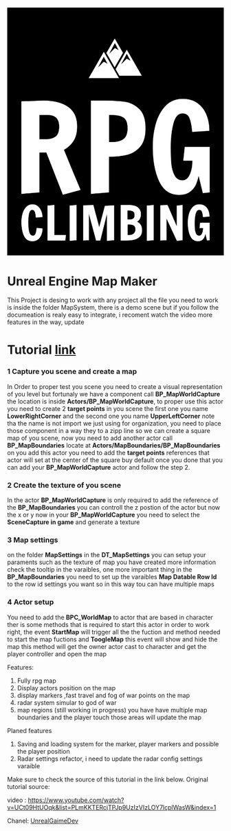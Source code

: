![image info](https://raw.githubusercontent.com/mariojgt/RpgClimbing/main/Art/logo.png)
# Unreal Engine Map Maker
This Project is desing to work with any project all the file you need to work is inside the folder MapSystem, there is a demo scene but if you follow the documeation is realy easy to integrate, i recoment watch the video more features in the way, update

# Tutorial [link](https://youtu.be/oxPc2iR6JJw)

### 1 Capture you scene and create a map
In Order to proper test you scene you need to create a visual representation of you level but fortunaly we have a component call **BP_MapWorldCapture** the location is inside **Actors/BP_MapWorldCapture**, to proper use this actor you need to create 2 **target points** in you scene the first one you name **LowerRightCorner** and the second one you name **UpperLeftCorner** note tha the name is not import we just using for organization, you need to place those component in a way they to a zipp line so we can create a square map of you scene, now you need to add another actor call **BP_MapBoundaries** locate at **Actors/MapBoundaries/BP_MapBoundaries** on you add this actor you need to add the **target points** references that actor will set at the center of the square buy default once you done that you can add your **BP_MapWorldCapture** actor and follow the step 2.


### 2 Create the texture of you scene
In the actor **BP_MapWorldCapture** is only required to add the reference of the **BP_MapBoundaries** you can controll the z postion of the actor but now the x or y now in your **BP_MapWorldCapture**  you need to select the **SceneCapture in game** and generate a texture

### 3 Map settings
on the folder **MapSettings** in the **DT_MapSettings** you can setup your paraments such as the texture of map you have created more information check the tooltip in the varaibles, one more important thing in the **BP_MapBoundaries** you need to set up the varaibles **Map Datable Row Id** to the row id settings you want so in this way tou can have multiple maps

### 4 Actor setup
You need to add the **BPC_WorldMap** to actor that are based in character ther is some methods that is required to start this actor in order to work right, the event **StartMap** will trigger all the the fuction and method needed to start the map fuctions and **ToogleMap**  this event will show and hide the map this method will get the owner actor cast to character and get the player controller and open the map



Features:

1. Fully rpg map
2. Display actors position on the map
3. display markers ,fast travel and fog of war points on the map
4. radar system simular to god of war
5. map regions (still working in progress) you have have multiple map boundaries and the player touch those areas will update the map

Planed features

1. Saving and loading system for the marker, player markers and possible the player position
2. Radar settings refactor, i need to update the radar config settings varaible



Make sure to check the source of this tutorial in the link below.
Original tutorial source:

video : https://www.youtube.com/watch?v=UCt09HtUOqk&list=PLmKKTERcjTPJp9UzIzVIzLOY7lcplWasW&index=1

Chanel: [UnrealGaimeDev](https://www.youtube.com/channel/UCRnPBe1tJpXA0lccx_U1mww)

